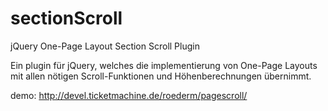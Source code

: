 # sectionScroll
jQuery One-Page Layout Section Scroll Plugin

Ein plugin für jQuery, welches die implementierung von One-Page Layouts mit allen nötigen
Scroll-Funktionen und Höhenberechnungen übernimmt.

demo:
http://devel.ticketmachine.de/roederm/pagescroll/
